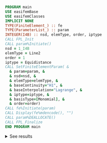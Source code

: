 ```fortran
PROGRAM main
USE easifemBase
USE easifemClasses
IMPLICIT NONE
TYPE(FiniteElement_) :: fe
TYPE(ParameterList_) :: param
INTEGER(I4B) :: nsd, elemType, order, iptype
CALL FPL_Init
CALL param%Initiate()
nsd = 1_I4B
elemType = Line2
order = 1
iptype = Equidistance
CALL SetFiniteElementParam( &
  & param=param, &
  & nsd=nsd, &
  & elemType=elemType, &
  & baseContinuity="H1", &
  & baseInterpolation="Lagrange", &
  & iptype=iptype, &
  & basisType=[Monomial], &
  & order=order)
CALL fe%Initiate(param)
CALL Display(fe%mdencode(), "")
CALL param%DEALLOCATE()
CALL FPL_Finalize
END PROGRAM main
```

<details>
<summary>See results</summary>
<div>

<Tabs>

<TabItem value="0" label="Finite Element" >

|                        |            |
| ---------------------- | ---------- |
| **nsd**                | 1          |
| **feType**             | 1          |
| **elemType**           | Line2      |
| **ipType**             | 1          |
| **basisType**          | 0, 0, 0    |
| **alpha**              | 0, 0, 0    |
| **beta**               | 0, 0, 0    |
| **lambda**             | 0, 0, 0    |
| **dofType**            | 1, 1, 1, 1 |
| **transformType**      | 1          |
| **baseContinuity**     | H1         |
| **baseInterpolion**    | Lagrange   |
| **refElemDomain**      | BIUNIT     |
| **isIsotropicOrder**   | I          |
| **isAnisotropicOrder** | I          |
| **isEdgeOrder**        | I          |
| **isFaceOrder**        | I          |
| **isCellOrder**        | I          |
| **edgeOrder**          |            |
| **faceOrder**          |            |
| **cellOrder**          |            |

</TabItem>

<TabItem value="1" label="Reference Element" >

|                   |                       |
| ----------------- | --------------------- |
| Element type      | Line2                 |
| Xidimension       | 1                     |
| NSD               | 1                     |
| tPoints           | 2                     |
| tLines            | 1                     |
| tSurfaces         | 0                     |
| tVolumes          | 0                     |
| BaseContinuity    | H1                    |
| BaseInterpolation | LagrangeInterpolation |

Nodal Coordinates:

|     |     |     |
| --- | --- | --- |
| x   | -1  | 1   |

<Tabs>

<TabItem value="1" label="PointTopology( 1 ) :" >

|              |        |
| ------------ | ------ |
| Element type | Point1 |
| Xidimension  | 0      |
| Nptrs        | 1      |

</TabItem>

<TabItem value="2" label="PointTopology( 2 ) :" >

|              |        |
| ------------ | ------ |
| Element type | Point1 |
| Xidimension  | 0      |
| Nptrs        | 2      |

</TabItem>

</Tabs>

<Tabs>

<TabItem value="1" label="EdgeTopology( 1 ) :" >

|              |       |     |
| ------------ | ----- | --- |
| Element type | Line2 |     |
| Xidimension  | 1     |     |
| Nptrs        | 1     | 2   |

</TabItem>

</Tabs>

</TabItem>

</Tabs>

</div>
</details>
